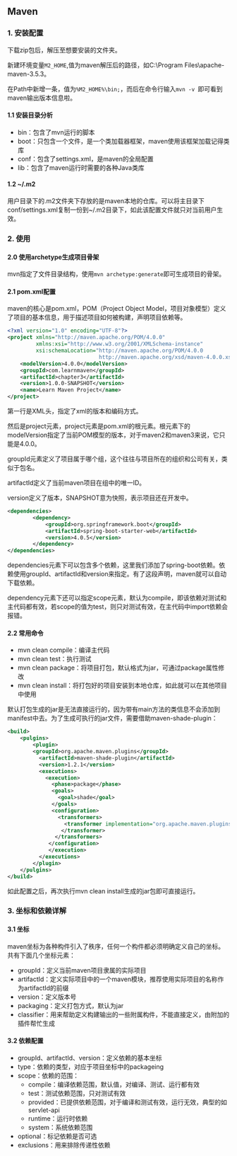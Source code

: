 ## Maven

### 1. 安装配置

下载zip包后，解压至想要安装的文件夹。

新建环境变量`M2_HOME`,值为maven解压后的路径，如C:\Program Files\apache-maven-3.5.3。

在Path中新增一条，值为`%M2_HOME%\bin;`，而后在命令行输入`mvn -v `即可看到maven输出版本信息啦。

#### 1.1 安装目录分析

- bin：包含了mvn运行的脚本
- boot：只包含一个文件，是一个类加载器框架，maven使用该框架加载记得类库
- conf：包含了settings.xml，是maven的全局配置
- lib：包含了maven运行时需要的各种Java类库

#### 1.2 ~/.m2

用户目录下的.m2文件夹下存放的是maven本地的仓库。可以将主目录下conf/settings.xml复制一份到~/.m2目录下，如此该配置文件就只对当前用户生效。

### 2. 使用

#### 2.0 使用archetype生成项目骨架

mvn指定了文件目录结构，使用`mvn archetype:generate`即可生成项目的骨架。

#### 2.1 pom.xml配置

maven的核心是pom.xml，POM（Project Object Model，项目对象模型）定义了项目的基本信息，用于描述项目如何被构建，声明项目依赖等。

```xml
<?xml version="1.0" encoding="UTF-8"?>
<project xmlns="http://maven.apache.org/POM/4.0.0"
         xmlns:xsi="http://www.w3.org/2001/XMLSchema-instance"
         xsi:schemaLocation="http://maven.apache.org/POM/4.0.0
                             http://maven.apache.org/xsd/maven-4.0.0.xsd">
    <modelVersion>4.0.0</modelVersion>
    <groupId>com.learnmaven</groupId>
    <artifactId>chapter3</artifactId>
    <version>1.0.0-SNAPSHOT</version>
    <name>Learn Maven Project</name>
</project>
```

第一行是XML头，指定了xml的版本和编码方式。

然后是project元素，project元素是pom.xml的根元素。根元素下的modelVersion指定了当前POM模型的版本，对于maven2和maven3来说，它只能是4.0.0。

groupId元素定义了项目属于哪个组，这个往往与项目所在的组织和公司有关，类似于包名。

artifactId定义了当前maven项目在组中的唯一ID。

version定义了版本，SNAPSHOT意为快照，表示项目还在开发中。

```xml
<dependencies>
        <dependency>
            <groupId>org.springframework.boot</groupId>
            <artifactId>spring-boot-starter-web</artifactId>
            <version>4.0.5</version>
        </dependency>
</dependencies>
```

dependencies元素下可以包含多个依赖，这里我们添加了spring-boot依赖。依赖使用groupId、artifactId和version来指定。有了这段声明，maven就可以自动下载依赖。

dependency元素下还可以指定scope元素，默认为compile，即该依赖对测试和主代码都有效，若scope的值为test，则只对测试有效，在主代码中import依赖会报错。

#### 2.2 常用命令

- mvn clean compile：编译主代码
- mvn clean test：执行测试
- mvn clean package：将项目打包，默认格式为jar，可通过package属性修改
- mvn clean install：将打包好的项目安装到本地仓库，如此就可以在其他项目中使用

默认打包生成的jar是无法直接运行的，因为带有main方法的类信息不会添加到manifest中去。为了生成可执行的jar文件，需要借助maven-shade-plugin：

```xml
<build>
    <pulgins>
        <plugin>  
        <groupId>org.apache.maven.plugins</groupId>  
          <artifactId>maven-shade-plugin</artifactId>  
          <version>1.2.1</version>  
          <executions>  
            <execution>  
              <phase>package</phase>  
              <goals>  
                <goal>shade</goal>  
              </goals>  
              <configuration>  
                <transformers>  
                  <transformer implementation="org.apache.maven.plugins.shade.resource.ManifestResourceTransformer">            <mainClass>com.learnmvn.youmainclass</mainClass>  
                 </transformer>  
               </transformers>  
             </configuration>  
             </execution>  
          </executions>  
        </plugin>  
    </pulgins>
</build>
```

如此配置之后，再次执行mvn clean install生成的jar包即可直接运行。

### 3. 坐标和依赖详解

#### 3.1 坐标

maven坐标为各种构件引入了秩序，任何一个构件都必须明确定义自己的坐标。共有下面几个坐标元素：

- groupId：定义当前maven项目隶属的实际项目
- artifactId：定义实际项目中的一个maven模块，推荐使用实际项目的名称作为artifactId的前缀
- version：定义版本号
- packaging：定义打包方式，默认为jar
- classifier：用来帮助定义构建输出的一些附属构件，不能直接定义，由附加的插件帮忙生成

#### 3.2 依赖配置

- groupId、artifactId、version：定义依赖的基本坐标
- type：依赖的类型，对应于项目坐标中的packageing
- scope：依赖的范围：
  - compile：编译依赖范围，默认值，对编译、测试、运行都有效
  - test：测试依赖范围，只对测试有效
  - provided：已提供依赖范围，对于编译和测试有效，运行无效，典型的如servlet-api
  - runtime：运行时依赖
  - system：系统依赖范围
- optional：标记依赖是否可选
- exclusions：用来排除传递性依赖